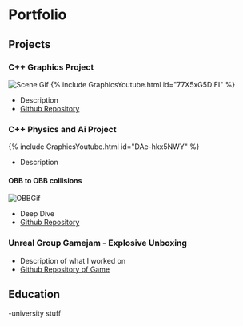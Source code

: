 # Portfolio

## Projects

### C++ Graphics Project
![Scene Gif](docs/assets/MLH_Graphics_HalfTide.gif)
{% include GraphicsYoutube.html id="77X5xG5DIFI" %}
- Description
- [Github Repository](https://github.com/mlhumphriss/CSC8502-OpenGLGraphics)

### C++ Physics and Ai Project
{% include GraphicsYoutube.html id="DAe-hkx5NWY" %}
- Description
#### OBB to OBB collisions
![OBBGif](docs/assets/OBBCubesRocking.gif)
- Deep Dive
- [Github Repository](https://github.com/mlhumphriss/CSC8503-NetworkCodebase)

### Unreal Group Gamejam - Explosive Unboxing
- Description of what I worked on
- [Github Repository of Game](https://github.com/AlfieOnGit/ExplosiveUnboxing)



## Education
-university stuff
